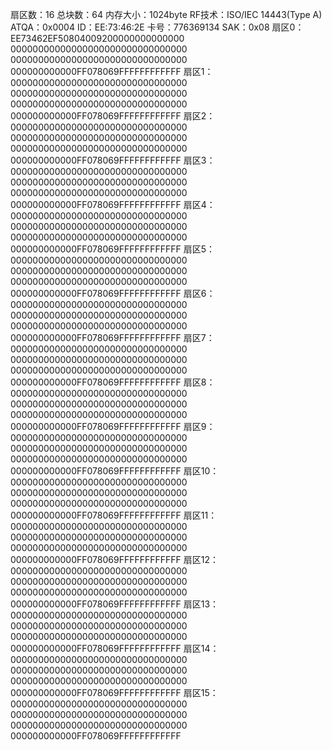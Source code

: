 扇区数：16
总块数：64
内存大小：1024byte
RF技术：ISO/IEC 14443(Type A)
ATQA：0x0004
ID：EE:73:46:2E
卡号：776369134
SAK：0x08
扇区0：EE73462EF50804009200000000000000
00000000000000000000000000000000
00000000000000000000000000000000
000000000000FF078069FFFFFFFFFFFF
扇区1：00000000000000000000000000000000
00000000000000000000000000000000
00000000000000000000000000000000
000000000000FF078069FFFFFFFFFFFF
扇区2：00000000000000000000000000000000
00000000000000000000000000000000
00000000000000000000000000000000
000000000000FF078069FFFFFFFFFFFF
扇区3：00000000000000000000000000000000
00000000000000000000000000000000
00000000000000000000000000000000
000000000000FF078069FFFFFFFFFFFF
扇区4：00000000000000000000000000000000
00000000000000000000000000000000
00000000000000000000000000000000
000000000000FF078069FFFFFFFFFFFF
扇区5：00000000000000000000000000000000
00000000000000000000000000000000
00000000000000000000000000000000
000000000000FF078069FFFFFFFFFFFF
扇区6：00000000000000000000000000000000
00000000000000000000000000000000
00000000000000000000000000000000
000000000000FF078069FFFFFFFFFFFF
扇区7：00000000000000000000000000000000
00000000000000000000000000000000
00000000000000000000000000000000
000000000000FF078069FFFFFFFFFFFF
扇区8：00000000000000000000000000000000
00000000000000000000000000000000
00000000000000000000000000000000
000000000000FF078069FFFFFFFFFFFF
扇区9：00000000000000000000000000000000
00000000000000000000000000000000
00000000000000000000000000000000
000000000000FF078069FFFFFFFFFFFF
扇区10：00000000000000000000000000000000
00000000000000000000000000000000
00000000000000000000000000000000
000000000000FF078069FFFFFFFFFFFF
扇区11：00000000000000000000000000000000
00000000000000000000000000000000
00000000000000000000000000000000
000000000000FF078069FFFFFFFFFFFF
扇区12：00000000000000000000000000000000
00000000000000000000000000000000
00000000000000000000000000000000
000000000000FF078069FFFFFFFFFFFF
扇区13：00000000000000000000000000000000
00000000000000000000000000000000
00000000000000000000000000000000
000000000000FF078069FFFFFFFFFFFF
扇区14：00000000000000000000000000000000
00000000000000000000000000000000
00000000000000000000000000000000
000000000000FF078069FFFFFFFFFFFF
扇区15：00000000000000000000000000000000
00000000000000000000000000000000
00000000000000000000000000000000
000000000000FF078069FFFFFFFFFFFF
